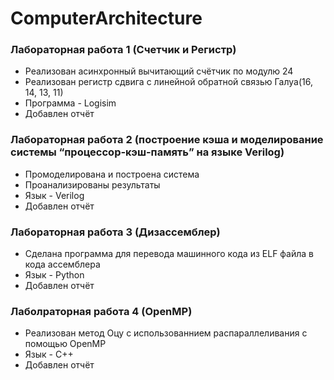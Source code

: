 # ComputerArchitecture

### Лабораторная работа 1 (Счетчик и Регистр)
*  Реализован асинхронный вычитающий счётчик по модулю 24
*  Реализован регистр сдвига с линейной обратной связью Галуа(16, 14, 13, 11)
*  Программа - Logisim
*  Добавлен отчёт

### Лабораторная работа 2 (построение кэша и моделирование системы “процессор-кэш-память” на языке Verilog)
*  Промоделирована и построена система
*  Проанализированы результаты
*  Язык - Verilog
*  Добавлен отчёт

### Лабораторная работа 3 (Дизассемблер)
*  Сделана программа для перевода машинного кода из ELF файла в кода ассемблера
*  Язык - Python
*  Добавлен отчёт

### Лаболраторная работа 4 (OpenMP)
*  Реализован метод Оцу с использованнием распараллеливания с помощью OpenMP
*  Язык - C++
*  Добавлен отчёт
